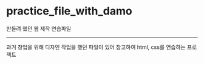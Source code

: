 # practice_file_with_damo
만들려 했던 웹 제작 연습파일

---

과거 창업을 위해 디자인 작업을 했던 파일이 있어 참고하여 html, css를 연습하는 프로젝트

